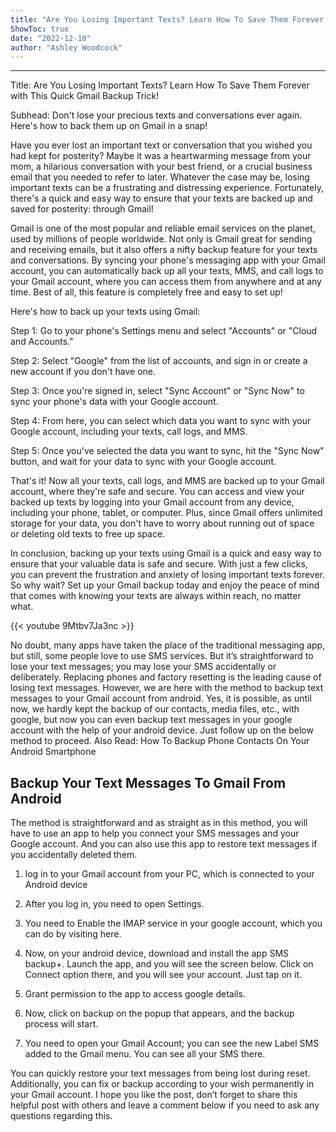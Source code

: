 ```yaml
---
title: "Are You Losing Important Texts? Learn How To Save Them Forever with This Quick Gmail Backup Trick!"
ShowToc: true 
date: "2022-12-10"
author: "Ashley Woodcock"
---
```

*****
Title: Are You Losing Important Texts? Learn How To Save Them Forever with This Quick Gmail Backup Trick!

Subhead: Don't lose your precious texts and conversations ever again. Here's how to back them up on Gmail in a snap!

Have you ever lost an important text or conversation that you wished you had kept for posterity? Maybe it was a heartwarming message from your mom, a hilarious conversation with your best friend, or a crucial business email that you needed to refer to later. Whatever the case may be, losing important texts can be a frustrating and distressing experience. Fortunately, there's a quick and easy way to ensure that your texts are backed up and saved for posterity: through Gmail!

Gmail is one of the most popular and reliable email services on the planet, used by millions of people worldwide. Not only is Gmail great for sending and receiving emails, but it also offers a nifty backup feature for your texts and conversations. By syncing your phone's messaging app with your Gmail account, you can automatically back up all your texts, MMS, and call logs to your Gmail account, where you can access them from anywhere and at any time. Best of all, this feature is completely free and easy to set up!

Here's how to back up your texts using Gmail:

Step 1: Go to your phone's Settings menu and select "Accounts" or "Cloud and Accounts."

Step 2: Select "Google" from the list of accounts, and sign in or create a new account if you don't have one.

Step 3: Once you're signed in, select "Sync Account" or "Sync Now" to sync your phone's data with your Google account.

Step 4: From here, you can select which data you want to sync with your Google account, including your texts, call logs, and MMS.

Step 5: Once you've selected the data you want to sync, hit the "Sync Now" button, and wait for your data to sync with your Google account.

That's it! Now all your texts, call logs, and MMS are backed up to your Gmail account, where they're safe and secure. You can access and view your backed up texts by logging into your Gmail account from any device, including your phone, tablet, or computer. Plus, since Gmail offers unlimited storage for your data, you don't have to worry about running out of space or deleting old texts to free up space.

In conclusion, backing up your texts using Gmail is a quick and easy way to ensure that your valuable data is safe and secure. With just a few clicks, you can prevent the frustration and anxiety of losing important texts forever. So why wait? Set up your Gmail backup today and enjoy the peace of mind that comes with knowing your texts are always within reach, no matter what.

{{< youtube 9Mtbv7Ja3nc >}} 



No doubt, many apps have taken the place of the traditional messaging app, but still, some people love to use SMS services. But it’s straightforward to lose your text messages; you may lose your SMS accidentally or deliberately. Replacing phones and factory resetting is the leading cause of losing text messages.
However, we are here with the method to backup text messages to your Gmail account from android. Yes, it is possible, as until now, we hardly kept the backup of our contacts, media files, etc., with google, but now you can even backup text messages in your google account with the help of your android device. Just follow up on the below method to proceed.
Also Read: How To Backup Phone Contacts On Your Android Smartphone

 
## Backup Your Text Messages To Gmail From Android


The method is straightforward and as straight as in this method, you will have to use an app to help you connect your SMS messages and your Google account. And you can also use this app to restore text messages if you accidentally deleted them.
1. log in to your Gmail account from your PC, which is connected to your Android device

2. After you log in, you need to open Settings.

3. You need to Enable the IMAP service in your google account, which you can do by visiting here.

4. Now, on your android device, download and install the app SMS backup+. Launch the app, and you will see the screen below. Click on Connect option there, and you will see your account. Just tap on it.

5. Grant permission to the app to access google details.

6. Now, click on backup on the popup that appears, and the backup process will start.

7. You need to open your Gmail Account; you can see the new Label SMS added to the Gmail menu. You can see all your SMS there.

You can quickly restore your text messages from being lost during reset. Additionally, you can fix or backup according to your wish permanently in your Gmail account. I hope you like the post, don’t forget to share this helpful post with others and leave a comment below if you need to ask any questions regarding this.




